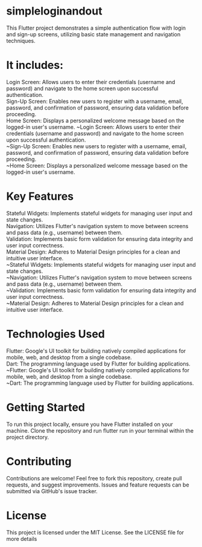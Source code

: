 # simpleloginandout
This Flutter project demonstrates a simple authentication flow with login and sign-up screens, utilizing basic state management and navigation techniques.

# It includes:

Login Screen: Allows users to enter their credentials (username and password) and navigate to the home screen upon successful authentication.  
Sign-Up Screen: Enables new users to register with a username, email, password, and confirmation of password, ensuring data validation before proceeding.  
Home Screen: Displays a personalized welcome message based on the logged-in user's username.
~Login Screen: Allows users to enter their credentials (username and password) and navigate to the home screen upon successful authentication.  
~Sign-Up Screen: Enables new users to register with a username, email, password, and confirmation of password, ensuring data validation before proceeding.  
~Home Screen: Displays a personalized welcome message based on the logged-in user's username.

# Key Features

Stateful Widgets: Implements stateful widgets for managing user input and state changes.  
Navigation: Utilizes Flutter's navigation system to move between screens and pass data (e.g., username) between them.  
Validation: Implements basic form validation for ensuring data integrity and user input correctness.  
Material Design: Adheres to Material Design principles for a clean and intuitive user interface.  
~Stateful Widgets: Implements stateful widgets for managing user input and state changes.  
~Navigation: Utilizes Flutter's navigation system to move between screens and pass data (e.g., username) between them.  
~Validation: Implements basic form validation for ensuring data integrity and user input correctness.  
~Material Design: Adheres to Material Design principles for a clean and intuitive user interface.  

# Technologies Used

Flutter: Google's UI toolkit for building natively compiled applications for mobile, web, and desktop from a single codebase.  
Dart: The programming language used by Flutter for building applications.  
~Flutter: Google's UI toolkit for building natively compiled applications for mobile, web, and desktop from a single codebase.  
~Dart: The programming language used by Flutter for building applications.  

# Getting Started

To run this project locally, ensure you have Flutter installed on your machine. Clone the repository and run flutter run in your terminal within the project directory.

# Contributing

Contributions are welcome! Feel free to fork this repository, create pull requests, and suggest improvements. Issues and feature requests can be submitted via GitHub's issue tracker.

# License

This project is licensed under the MIT License. See the LICENSE file for more details
